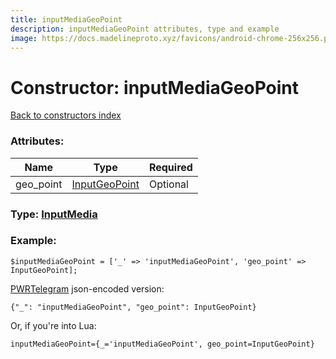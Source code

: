 ```yaml
---
title: inputMediaGeoPoint
description: inputMediaGeoPoint attributes, type and example
image: https://docs.madelineproto.xyz/favicons/android-chrome-256x256.png
---
```

# Constructor: inputMediaGeoPoint  
[Back to constructors index](index.md)



### Attributes:

| Name     |    Type       | Required |
|----------|---------------|----------|
|geo\_point|[InputGeoPoint](../types/InputGeoPoint.md) | Optional|



### Type: [InputMedia](../types/InputMedia.md)


### Example:

```
$inputMediaGeoPoint = ['_' => 'inputMediaGeoPoint', 'geo_point' => InputGeoPoint];
```  

[PWRTelegram](https://pwrtelegram.xyz) json-encoded version:

```
{"_": "inputMediaGeoPoint", "geo_point": InputGeoPoint}
```


Or, if you're into Lua:  


```
inputMediaGeoPoint={_='inputMediaGeoPoint', geo_point=InputGeoPoint}

```


